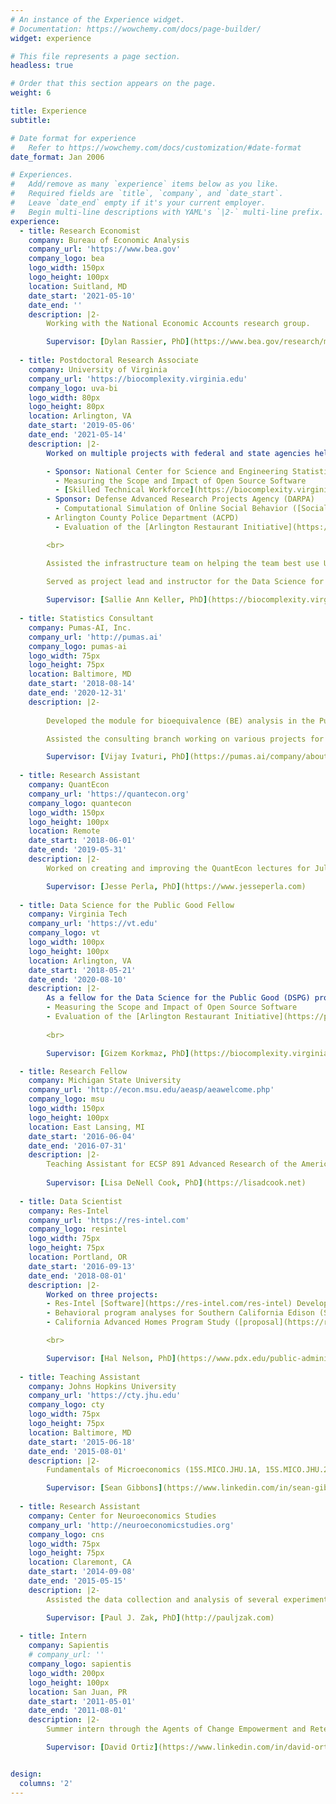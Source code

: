 ```yaml
---
# An instance of the Experience widget.
# Documentation: https://wowchemy.com/docs/page-builder/
widget: experience

# This file represents a page section.
headless: true

# Order that this section appears on the page.
weight: 6

title: Experience
subtitle:

# Date format for experience
#   Refer to https://wowchemy.com/docs/customization/#date-format
date_format: Jan 2006

# Experiences.
#   Add/remove as many `experience` items below as you like.
#   Required fields are `title`, `company`, and `date_start`.
#   Leave `date_end` empty if it's your current employer.
#   Begin multi-line descriptions with YAML's `|2-` multi-line prefix.
experience:
  - title: Research Economist
    company: Bureau of Economic Analysis
    company_url: 'https://www.bea.gov'
    company_logo: bea
    logo_width: 150px
    logo_height: 100px
    location: Suitland, MD
    date_start: '2021-05-10'
    date_end: ''
    description: |2-
        Working with the National Economic Accounts research group.

        Supervisor: [Dylan Rassier, PhD](https://www.bea.gov/research/meet-the-researchers/dylan-rassier)
  
  - title: Postdoctoral Research Associate
    company: University of Virginia
    company_url: 'https://biocomplexity.virginia.edu'
    company_logo: uva-bi
    logo_width: 80px
    logo_height: 80px
    location: Arlington, VA
    date_start: '2019-05-06'
    date_end: '2021-05-14'
    description: |2-
        Worked on multiple projects with federal and state agencies helping them meet their missions. These included:

        - Sponsor: National Center for Science and Engineering Statistics ([NCSES](https://www.nsf.gov/statistics/))
          - Measuring the Scope and Impact of Open Source Software
          - [Skilled Technical Workforce](https://biocomplexity.virginia.edu/project/skilled-technical-workforce)
        - Sponsor: Defense Advanced Research Projects Agency (DARPA)
          - Computational Simulation of Online Social Behavior ([SocialSim]((https://www.darpa.mil/program/computational-simulation-of-online-social-behavior)))
        - Arlington County Police Department (ACPD)
          - Evaluation of the [Arlington Restaurant Initiative](https://police.arlingtonva.us/arlington-restaurant-initiative/)

        <br>

        Assisted the infrastructure team on helping the team best use UVA computing resources (e.g., high-performance computing) and best practices (e.g., version control).

        Served as project lead and instructor for the Data Science for the Public Good Young Scholars Program ([DSPG](https://biocomplexity.virginia.edu/institute/divisions/social-and-decision-analytics/dspg)).
       
        Supervisor: [Sallie Ann Keller, PhD](https://biocomplexity.virginia.edu/person/sallie-keller)
 
  - title: Statistics Consultant
    company: Pumas-AI, Inc.
    company_url: 'http://pumas.ai'
    company_logo: pumas-ai
    logo_width: 75px
    logo_height: 75px
    location: Baltimore, MD
    date_start: '2018-08-14'
    date_end: '2020-12-31'
    description: |2-
        
        Developed the module for bioequivalence (BE) analysis in the Pumas ecosystem. This included the design, implementation, testing, documentation, maintanence, and coordination with the other components of the ecosystem.

        Assisted the consulting branch working on various projects for our clients.

        Supervisor: [Vijay Ivaturi, PhD](https://pumas.ai/company/about-us#team)
  
  - title: Research Assistant
    company: QuantEcon
    company_url: 'https://quantecon.org'
    company_logo: quantecon
    logo_width: 150px
    logo_height: 100px
    location: Remote
    date_start: '2018-06-01'
    date_end: '2019-05-31'
    description: |2-
        Worked on creating and improving the QuantEcon lectures for Julia and its related open source ecosystem (e.g., updating lectures from Julia v0.6 to Julia v1).

        Supervisor: [Jesse Perla, PhD](https://www.jesseperla.com)
  
  - title: Data Science for the Public Good Fellow
    company: Virginia Tech
    company_url: 'https://vt.edu'
    company_logo: vt
    logo_width: 100px
    logo_height: 100px
    location: Arlington, VA
    date_start: '2018-05-21'
    date_end: '2020-08-10'
    description: |2-
        As a fellow for the Data Science for the Public Good (DSPG) program, I worked on two projects:
        - Measuring the Scope and Impact of Open Source Software
        - Evaluation of the [Arlington Restaurant Initiative](https://police.arlingtonva.us/arlington-restaurant-initiative/)
        
        <br>

        Supervisor: [Gizem Korkmaz, PhD](https://biocomplexity.virginia.edu/person/gizem-korkmaz)

  - title: Research Fellow
    company: Michigan State University
    company_url: 'http://econ.msu.edu/aeasp/aeawelcome.php'
    company_logo: msu
    logo_width: 150px
    logo_height: 100px
    location: East Lansing, MI
    date_start: '2016-06-04'
    date_end: '2016-07-31'
    description: |2-
        Teaching Assistant for ECSP 891 Advanced Research of the American Economic Association Summer Program.
        
        Supervisor: [Lisa DeNell Cook, PhD](https://lisadcook.net)
  
  - title: Data Scientist
    company: Res-Intel
    company_url: 'https://res-intel.com'
    company_logo: resintel
    logo_width: 75px
    logo_height: 75px
    location: Portland, OR
    date_start: '2016-09-13'
    date_end: '2018-08-01'
    description: |2-
        Worked on three projects:
        - Res-Intel [Software](https://res-intel.com/res-intel) Development
        - Behavioral program analyses for Southern California Edison (SCE) ([example](https://res-intel.com/res-intel-supports-the-cecs-public-interest-energy-research-program/))
        - California Advanced Homes Program Study ([proposal](https://res-intel.com/res-intels-new-project-an-assessment-of-new-homes-for-the-california-advanced-homes-program), [results](https://res-intel.com/res-intels-assessment-of-new-homes-for-the-california-advanced-homes-program/))

        <br>

        Supervisor: [Hal Nelson, PhD](https://www.pdx.edu/public-administration/profile/hal-nelson)
  
  - title: Teaching Assistant
    company: Johns Hopkins University
    company_url: 'https://cty.jhu.edu'
    company_logo: cty
    logo_width: 75px
    logo_height: 75px
    location: Baltimore, MD
    date_start: '2015-06-18'
    date_end: '2015-08-01'
    description: |2-
        Fundamentals of Microeconomics (15S.MICO.JHU.1A, 15S.MICO.JHU.2A)

        Supervisor: [Sean Gibbons](https://www.linkedin.com/in/sean-gibbons-5b313375)
  
  - title: Research Assistant
    company: Center for Neuroeconomics Studies
    company_url: 'http://neuroeconomicstudies.org'
    company_logo: cns
    logo_width: 75px
    logo_height: 75px
    location: Claremont, CA
    date_start: '2014-09-08'
    date_end: '2015-05-15'
    description: |2-
        Assisted the data collection and analysis of several experiments. Some tasks included recruitment, training, running experiments (human and animal subjects). Some of the methods for the data collection and analysis included computer laboratory experiments, drug studies (e.g., alcohol, testosterone), biometric research such as electroencephalogram (EGG) and electrocardiogram (ECG), eye-tracking, and blood work. Several of the tools used included z-Tree and  iMotions-BIOPAC.

        Supervisor: [Paul J. Zak, PhD](http://pauljzak.com)
  
  - title: Intern
    company: Sapientis
    # company_url: ''
    company_logo: sapientis
    logo_width: 200px
    logo_height: 100px
    location: San Juan, PR
    date_start: '2011-05-01'
    date_end: '2011-08-01'
    description: |2-
        Summer intern through the Agents of Change Empowerment and Retention Program ([PARACa](https://en.mentesenaccion.org/paraca)) fellowship, a Mentes Puertorriqueñas en Acción initiative. Worked on the annual [report](https://scr.bi/Sapientis2010-2011) to the state senate on the status of the K-12 public education system titled "El estado actual de las escuelas públicas en Plan de Mejoramiento en Puerto Rico, año escolar 2010-2011". Assisted the Coalition for Equity and High Quality Education (CECE, for its Spanish acronym) and members of the school community in the choosing and design of the advocacy plan for the year 2011-2012.

        Supervisor: [David Ortiz](https://www.linkedin.com/in/david-ortiz-34889954)


design:
  columns: '2'
---
```


